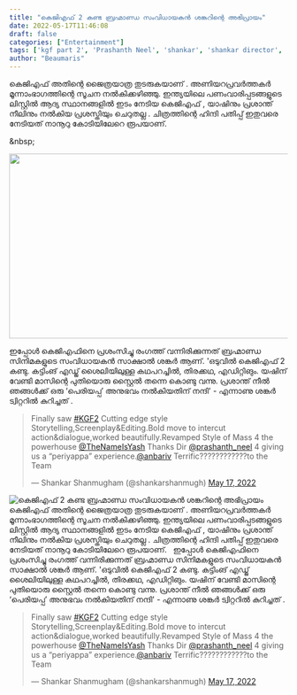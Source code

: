 ```yaml
---
title: "കെജിഎഫ് 2 കണ്ട ബ്രഹ്മാണ്ഡ സംവിധായകൻ ശങ്കറിന്റെ അഭിപ്രായം"
date: 2022-05-17T11:46:08
draft: false
categories: ["Entertainment"]
tags: ['kgf part 2', 'Prashanth Neel', 'shankar', 'shankar director', 'sreenidhi', 'sreenidhi actress', 'yash']
author: "Beaumaris"
---
```


കെജിഎഫ് അതിന്റെ ജൈത്രയാത്ര തുടരുകയാണ് . അണിയറപ്രവർത്തകർ മൂന്നാംഭാഗത്തിന്റെ സൂചന നൽകിക്കഴിഞ്ഞു. ഇന്ത്യയിലെ പണംവാരിപ്പടങ്ങളുടെ ലിസ്റ്റിൽ ആദ്യ സ്ഥാനങ്ങളിൽ ഇടം നേടിയ കെജിഎഫ് , യാഷിനും പ്രശാന്ത് നീലിനും നൽകിയ പ്രശസ്തിയും ചെറുതല്ല . ചിത്രത്തിന്റെ ഹിന്ദി പതിപ്പ് ഇതുവരെ നേടിയത് നാനൂറു കോടിയിലേറെ രൂപയാണ്.

&amp;nbsp;

<img class="wp-image-334812 aligncenter" src="https://cdn.boolokam.com/articles/2022/05/fffrr.jpeg" alt="" width="596" height="334" />

ഇപ്പോൾ കെജിഎഫിനെ പ്രശംസിച്ചു രംഗത്ത് വന്നിരിക്കുന്നത് ബ്രഹ്മാണ്ഡ സിനിമകളുടെ സംവിധായകൻ സാക്ഷാൽ ശങ്കർ ആണ്. 'ഒടുവിൽ കെജിഎഫ് 2 കണ്ടു. കട്ടിംങ് എഡ്ജ് ശൈലിയിലുള്ള കഥപറച്ചിൽ, തിരക്കഥ, എഡിറ്റിങും. യഷിന് വേണ്ടി മാസിന്റെ പുതിയൊരു സ്റ്റൈല്‍ തന്നെ കൊണ്ടു വന്നു. പ്രശാന്ത് നീൽ ഞങ്ങൾക്ക് ഒരു ‘പെരിയപ്പ’ അനുഭവം നൽകിയതിന് നന്ദി' - എന്നാണു ശങ്കർ ട്വിറ്ററിൽ കുറിച്ചത് .
<blockquote class="twitter-tweet">
<p dir="ltr" lang="en">Finally saw <a href="https://twitter.com/hashtag/KGF2?src=hash&amp;ref_src=twsrc%5Etfw">#KGF2</a> Cutting edge style Storytelling,Screenplay&amp;Editing.Bold move to intercut action&amp;dialogue,worked beautifully.Revamped Style of Mass 4 the powerhouse <a href="https://twitter.com/TheNameIsYash?ref_src=twsrc%5Etfw">@TheNameIsYash</a> Thanks Dir <a href="https://twitter.com/prashanth_neel?ref_src=twsrc%5Etfw">@prashanth_neel</a> 4 giving us a “periyappa” experience.<a href="https://twitter.com/anbariv?ref_src=twsrc%5Etfw">@anbariv</a> Terrific????????????to the Team</p>
— Shankar Shanmugham (@shankarshanmugh) <a href="https://twitter.com/shankarshanmugh/status/1526432910001115137?ref_src=twsrc%5Etfw">May 17, 2022</a></blockquote>
<script async src="https://platform.twitter.com/widgets.js" charset="utf-8"></script>


![കെജിഎഫ് 2 കണ്ട ബ്രഹ്മാണ്ഡ സംവിധായകൻ ശങ്കറിന്റെ അഭിപ്രായം](https://cdn.boolokam.com/articles/2022/05/fffrr.jpeg)കെജിഎഫ് അതിന്റെ ജൈത്രയാത്ര തുടരുകയാണ് . അണിയറപ്രവർത്തകർ മൂന്നാംഭാഗത്തിന്റെ സൂചന നൽകിക്കഴിഞ്ഞു. ഇന്ത്യയിലെ പണംവാരിപ്പടങ്ങളുടെ ലിസ്റ്റിൽ ആദ്യ സ്ഥാനങ്ങളിൽ ഇടം നേടിയ കെജിഎഫ് , യാഷിനും പ്രശാന്ത് നീലിനും നൽകിയ പ്രശസ്തിയും ചെറുതല്ല . ചിത്രത്തിന്റെ ഹിന്ദി പതിപ്പ് ഇതുവരെ നേടിയത് നാനൂറു കോടിയിലേറെ രൂപയാണ്. &nbsp; ഇപ്പോൾ കെജിഎഫിനെ പ്രശംസിച്ചു രംഗത്ത് വന്നിരിക്കുന്നത് ബ്രഹ്മാണ്ഡ സിനിമകളുടെ സംവിധായകൻ സാക്ഷാൽ ശങ്കർ ആണ്. 'ഒടുവിൽ കെജിഎഫ് 2 കണ്ടു. കട്ടിംങ് എഡ്ജ് ശൈലിയിലുള്ള കഥപറച്ചിൽ, തിരക്കഥ, എഡിറ്റിങും. യഷിന് വേണ്ടി മാസിന്റെ പുതിയൊരു സ്റ്റൈല്‍ തന്നെ കൊണ്ടു വന്നു. പ്രശാന്ത് നീൽ ഞങ്ങൾക്ക് ഒരു ‘പെരിയപ്പ’ അനുഭവം നൽകിയതിന് നന്ദി' - എന്നാണു ശങ്കർ ട്വിറ്ററിൽ കുറിച്ചത് . 

> Finally saw [#KGF2](https://twitter.com/hashtag/KGF2?src=hash&ref_src=twsrc%5Etfw) Cutting edge style Storytelling,Screenplay&Editing.Bold move to intercut action&dialogue,worked beautifully.Revamped Style of Mass 4 the powerhouse [@TheNameIsYash](https://twitter.com/TheNameIsYash?ref_src=twsrc%5Etfw) Thanks Dir [@prashanth_neel](https://twitter.com/prashanth_neel?ref_src=twsrc%5Etfw) 4 giving us a “periyappa” experience.[@anbariv](https://twitter.com/anbariv?ref_src=twsrc%5Etfw) Terrific????????????to the Team
> 
> — Shankar Shanmugham (@shankarshanmugh) [May 17, 2022](https://twitter.com/shankarshanmugh/status/1526432910001115137?ref_src=twsrc%5Etfw)
